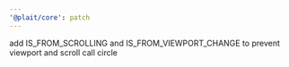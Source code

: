 ```yaml
---
'@plait/core': patch
---
```


add IS_FROM_SCROLLING and IS_FROM_VIEWPORT_CHANGE to prevent viewport and scroll call circle
